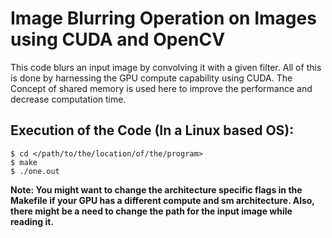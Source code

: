 
# Image Blurring Operation on Images using CUDA and OpenCV

This code blurs an input image by convolving it with a given filter. All of this is done by harnessing the GPU compute capability using CUDA. The Concept of shared memory is used here to improve the performance and decrease computation time.

## Execution of the Code (In a Linux based OS):

```
$ cd </path/to/the/location/of/the/program>
$ make
$ ./one.out
```

**Note: You might want to change the architecture specific flags in the Makefile if your GPU has a different compute and sm architecture. Also, there might be a need to change the path for the input image while reading it.**

